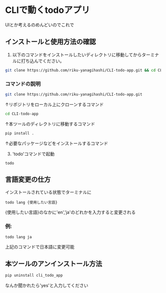 # CLIで動くtodoアプリ

UIとか考えるのめんどいのでこれで

## インストールと使用方法の確認

1. 以下のコマンドをインストールしたいディレクトリに移動してからターミナルに打ち込んでください。

```sh
git clone https://github.com/riku-yanagihashi/CLI-todo-app.git && cd CLI-todo-app && pip install .
```

###  コマンドの説明
```bash
git clone https://github.com/riku-yanagihashi/CLI-todo-app.git
```
↑リポジトリをローカル上にクローンするコマンド

```sh
cd CLI-todo-app
```
↑本ツールのディレクトリに移動するコマンド

```sh
pip install .
```
↑必要なパッケージなどをインストールするコマンド

3. 'todo'コマンドで起動
```
todo
```

## 言語変更の仕方
インストールされている状態でターミナルに
```
todo lang {使用したい言語}
```
{使用したい言語}のなかに'en','ja'のどれかを入力すると変更される
### 例:
```
todo lang ja
```
上記のコマンドで日本語に変更可能

## 本ツールのアンインストール方法
```sh
pip uninstall cli_todo_app
```
なんか聞かれたら'yes'と入力してください

